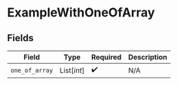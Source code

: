# ExampleWithOneOfArray


## Fields

| Field              | Type               | Required           | Description        |
| ------------------ | ------------------ | ------------------ | ------------------ |
| `one_of_array`     | List[*int*]        | :heavy_check_mark: | N/A                |